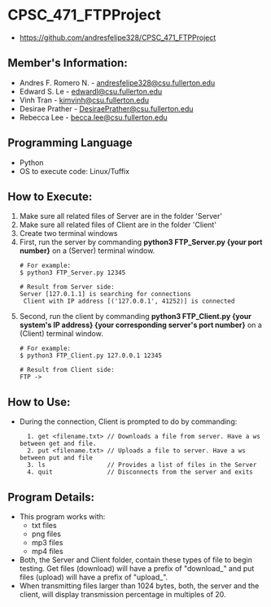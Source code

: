 # CPSC_471_FTPProject
* https://github.com/andresfelipe328/CPSC_471_FTPProject

## Member's Information:
* Andres F. Romero N. - andresfelipe328@csu.fullerton.edu
* Edward S. Le - edwardl@csu.fullerton.edu
* Vinh Tran - kimvinh@csu.fullerton.edu
* Desirae Prather - DesiraePrather@csu.fullerton.edu
* Rebecca Lee - becca.lee@csu.fullerton.edu

## Programming Language
* Python
* OS to execute code: Linux/Tuffix

## How to Execute:
1. Make sure all related files of Server are in the folder 'Server'
2. Make sure all related files of Client are in the folder 'Client'
3. Create two terminal windows
4. First, run the server by commanding **python3 FTP_Server.py {your port number}** on a (Server) terminal window.
   ```
   # For example:
   $ python3 FTP_Server.py 12345
   
   # Result from Server side:
   Server [127.0.1.1] is searching for connections
    Client with IP address [('127.0.0.1', 41252)] is connected
   ```
4. Second, run the client by commanding **python3 FTP_Client.py {your system's IP address} {your corresponding server's port number}** on a (Client) terminal window.
   ```
   # For example:
   $ python3 FTP_Client.py 127.0.0.1 12345
   
   # Result from Client side:
   FTP ->
   ```
## How to Use:
- During the connection, Client is prompted to do by commanding:
  ```
    1. get <filename.txt> // Downloads a file from server. Have a ws between get and file.	 
    2. put <filename.txt> // Uploads a file to server. Have a ws between put and file
    3. ls                 // Provides a list of files in the Server
    4. quit               // Disconnects from the server and exits
  ```
## Program Details:
* This program works with:
   * txt files
   * png files
   * mp3 files
   * mp4 files
* Both, the Server and Client folder, contain these types of file to begin testing. Get files (download) will have a prefix of "download_" and put files (upload) will have a prefix of "upload_".
* When transmitting files larger than 1024 bytes, both, the server and the client, will display transmission percentage in multiples of 20. 
